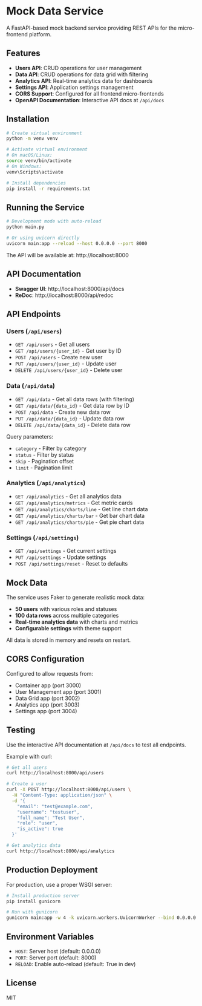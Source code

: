 # Mock Data Service

A FastAPI-based mock backend service providing REST APIs for the micro-frontend platform.

## Features

- **Users API**: CRUD operations for user management
- **Data API**: CRUD operations for data grid with filtering
- **Analytics API**: Real-time analytics data for dashboards
- **Settings API**: Application settings management
- **CORS Support**: Configured for all frontend micro-frontends
- **OpenAPI Documentation**: Interactive API docs at `/api/docs`

## Installation

```bash
# Create virtual environment
python -m venv venv

# Activate virtual environment
# On macOS/Linux:
source venv/bin/activate
# On Windows:
venv\Scripts\activate

# Install dependencies
pip install -r requirements.txt
```

## Running the Service

```bash
# Development mode with auto-reload
python main.py

# Or using uvicorn directly
uvicorn main:app --reload --host 0.0.0.0 --port 8000
```

The API will be available at: http://localhost:8000

## API Documentation

- **Swagger UI**: http://localhost:8000/api/docs
- **ReDoc**: http://localhost:8000/api/redoc

## API Endpoints

### Users (`/api/users`)
- `GET /api/users` - Get all users
- `GET /api/users/{user_id}` - Get user by ID
- `POST /api/users` - Create new user
- `PUT /api/users/{user_id}` - Update user
- `DELETE /api/users/{user_id}` - Delete user

### Data (`/api/data`)
- `GET /api/data` - Get all data rows (with filtering)
- `GET /api/data/{data_id}` - Get data row by ID
- `POST /api/data` - Create new data row
- `PUT /api/data/{data_id}` - Update data row
- `DELETE /api/data/{data_id}` - Delete data row

Query parameters:
- `category` - Filter by category
- `status` - Filter by status
- `skip` - Pagination offset
- `limit` - Pagination limit

### Analytics (`/api/analytics`)
- `GET /api/analytics` - Get all analytics data
- `GET /api/analytics/metrics` - Get metric cards
- `GET /api/analytics/charts/line` - Get line chart data
- `GET /api/analytics/charts/bar` - Get bar chart data
- `GET /api/analytics/charts/pie` - Get pie chart data

### Settings (`/api/settings`)
- `GET /api/settings` - Get current settings
- `PUT /api/settings` - Update settings
- `POST /api/settings/reset` - Reset to defaults

## Mock Data

The service uses Faker to generate realistic mock data:
- **50 users** with various roles and statuses
- **100 data rows** across multiple categories
- **Real-time analytics data** with charts and metrics
- **Configurable settings** with theme support

All data is stored in memory and resets on restart.

## CORS Configuration

Configured to allow requests from:
- Container app (port 3000)
- User Management app (port 3001)
- Data Grid app (port 3002)
- Analytics app (port 3003)
- Settings app (port 3004)

## Testing

Use the interactive API documentation at `/api/docs` to test all endpoints.

Example with curl:

```bash
# Get all users
curl http://localhost:8000/api/users

# Create a user
curl -X POST http://localhost:8000/api/users \
  -H "Content-Type: application/json" \
  -d '{
    "email": "test@example.com",
    "username": "testuser",
    "full_name": "Test User",
    "role": "user",
    "is_active": true
  }'

# Get analytics data
curl http://localhost:8000/api/analytics
```

## Production Deployment

For production, use a proper WSGI server:

```bash
# Install production server
pip install gunicorn

# Run with gunicorn
gunicorn main:app -w 4 -k uvicorn.workers.UvicornWorker --bind 0.0.0.0:8000
```

## Environment Variables

- `HOST`: Server host (default: 0.0.0.0)
- `PORT`: Server port (default: 8000)
- `RELOAD`: Enable auto-reload (default: True in dev)

## License

MIT





